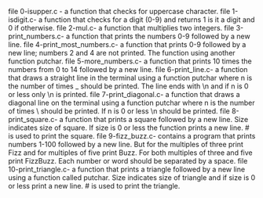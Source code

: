 file 0-isupper.c - a function that checks for uppercase character.
file 1-isdigit.c- a function that checks for a digit (0-9) and returns 1 is it a digit and 0 if otherwise.
file 2-mul.c- a function that multiplies two integers.
file 3-print_numbers.c- a function that prints the numbers 0-9 followed by a new line.
file 4-print_most_numbers.c- a function that prints 0-9 followed by a new line; numbers 2 and 4 are not printed. The function using another function putchar.
file 5-more_numbers.c- a function that prints 10 times the numbers from 0 to 14 followed by a new line.
file 6-print_line.c- a function that draws a straight line in the terminal using a function putchar where n is the number of times _ should be printed. The line ends with \n and if n is 0 or less only \n is printed.
file 7-print_diagonal.c- a function that draws a diagonal line on the terminal using a function putchar where n is the number of times \ should be printed. If n is 0 or less \n should be printed.
file 8-print_square.c- a function that prints a square followed by a new line. Size indicates size of square. If size is 0 or less the function prints a new line. # is used to print the square.
file 9-fizz_buzz.c- contains a program that prints numbers 1-100 followed by a new line. But for the multiples of three print Fizz and for multiples of five print Buzz. For both multiples of three and five print FizzBuzz. Each number or word should be separated by a space.
file 10-print_triangle.c- a function that prints a triangle followed by a new line using a function called putchar. Size indicates size of triangle and if size is 0 or less print a new line. # is used to print the triangle.
